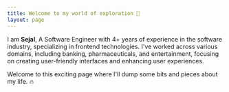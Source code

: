 ```yaml
---
title: Welcome to my world of exploration 👋
layout: page
---
```


I am **Sejal**, A Software Engineer with 4+ years of experience in the software industry, specializing in frontend technologies. I've worked across various domains, including banking, pharmaceuticals, and entertainment, focusing on creating user-friendly interfaces and enhancing user experiences.

Welcome to this exciting page where I'll dump some bits and pieces about my life. 🔥
